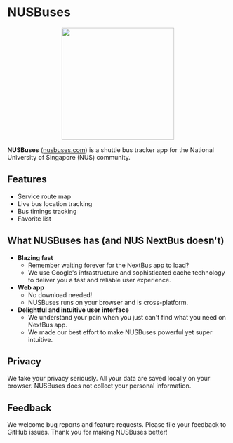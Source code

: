 # NUSBuses 
<p align="center"> 
<img width="256" height="256" src="src/assets/logo.svg">
</p>

**NUSBuses** ([nusbuses.com](https://www.nusbuses.com)) is a shuttle bus tracker app for the National University of
 Singapore (NUS) community.

## Features
- Service route map
- Live bus location tracking
- Bus timings tracking
- Favorite list


## What NUSBuses has (and NUS NextBus doesn't)
- **Blazing fast** 
    - Remember waiting forever for the NextBus app to load?
    - We use Google's infrastructure and sophisticated cache technology to deliver you a fast and reliable user experience.
- **Web app** 
    - No download needed!
    - NUSBuses runs on your browser and is cross-platform.
- **Delightful and intuitive user interface** 
    -  We understand your pain when you just can't find what you need on NextBus app.
    -  We made our best effort to make NUSBuses powerful yet super intuitive.
    
## Privacy
We take your privacy seriously. All your data are saved locally on your browser.
NUSBuses does not collect your personal information.

## Feedback
We welcome bug reports and feature requests. Please file your 
feedback to GitHub issues. Thank you for making NUSBuses better!
